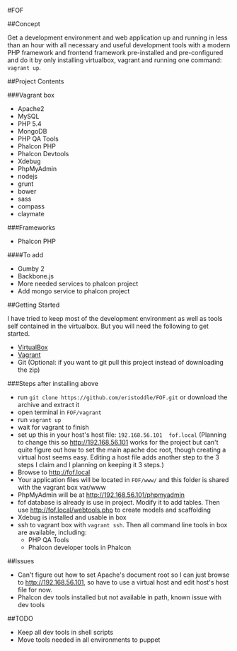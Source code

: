 #FOF

##Concept

Get a development environment and web application up and running in less than an hour with all necessary and useful development tools with a modern PHP framework and frontend framework pre-installed and pre-configured and do it by only installing virtualbox, vagrant and running one command: `vagrant up`.

##Project Contents

###Vagrant box
- Apache2
- MySQL
- PHP 5.4
- MongoDB
- PHP QA Tools
- Phalcon PHP
- Phalcon Devtools
- Xdebug
- PhpMyAdmin
- nodejs
- grunt
- bower
- sass
- compass
- claymate

###Frameworks
- Phalcon PHP

####To add
- Gumby 2
- Backbone.js
- More needed services to phalcon project
- Add mongo service to phalcon project

##Getting Started

I have tried to keep most of the development environment as well as tools self contained in the virtualbox. But you will need the following to get started.

- [VirtualBox](http://virtualbox.org)
- [Vagrant](http://getvagrant.com)
- Git (Optional: if you want to git pull this project instead of downloading the zip)

###Steps after installing above

- run `git clone https://github.com/eristoddle/FOF.git` or download the archive and extract it
- open terminal in `FOF/vagrant`
- run `vagrant up`
- wait for vagrant to finish
- set up this in your host's host file: `192.168.56.101  fof.local` (Planning to change this so http://192.168.56.101 works for the project but can't quite figure out how to set the main apache doc root, though creating a virtual host seems easy. Editing a host file adds another step to the 3 steps I claim and I planning on keeping it 3 steps.)
- Browse to http://fof.local
- Your application files will be located in `FOF/www/` and this folder is shared with the vagrant box var/www
- PhpMyAdmin will be at http://192.168.56.101/phpmyadmin
- fof database is already is use in project. Modify it to add tables. Then use http://fof.local/webtools.php to create models and scaffolding
- Xdebug is installed and usable in box
- ssh to vagrant box with `vagrant ssh`. Then all command line tools in box are available, including:
    - PHP QA Tools
    - Phalcon developer tools in Phalcon

##Issues

- Can't figure out how to set Apache's document root so I can just browse to http://192.168.56.101, so have to use a virtual host and edit host's host file for now.
- Phalcon dev tools installed but not available in path, known issue with dev tools

##TODO
- Keep all dev tools in shell scripts
- Move tools needed in all environments to puppet